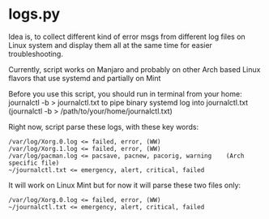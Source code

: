 # logs.py

Idea is, to collect different kind of error msgs from different log files on Linux system and display them all at the same time for easier troubleshooting.

Currently, script works on Manjaro and probably on other Arch based Linux flavors that use systemd and partially on Mint 

Before you use this script, you should run in terminal from your home: journalctl -b > journalctl.txt to pipe binary systemd log into journalctl.txt (journalctl -b > /path/to/your/home/journalctl.txt)

Right now, script parse these logs, with these key words:

    /var/log/Xorg.0.log <= failed, error, (WW)
    /var/log/Xorg.1.log <= failed, error, (WW)
    /var/log/pacman.log <= pacsave, pacnew, pacorig, warning    (Arch specific file)
    ~/journalctl.txt <= emergency, alert, critical, failed

It will work on Linux Mint but for now it will parse these two files only:

    /var/log/Xorg.0.log <= failed, error, (WW)
    ~/journalctl.txt <= emergency, alert, critical, failed
